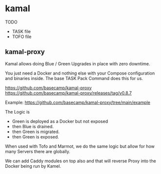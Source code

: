 # kamal

TODO

- TASK file 
- TOFO file

## kamal-proxy

Kamal allows doing Blue / Green Upgrades in place with zero downtime.

You just need a Docker and nothing else with your Compose configuration and binaries inside. The base TASK Pack Command does this for us.

https://github.com/basecamp/kamal-proxy
https://github.com/basecamp/kamal-proxy/releases/tag/v0.8.7

Example: https://github.com/basecamp/kamal-proxy/tree/main/example

The Logic is
- Green is deployed as a Docker but not exposed
- then Blue is drained.
- then Green is migrated.
- then Green is exposed.

When used with Tofo and Marmot, we do the same logic but allow for how many Servers there are globally.

We can add Caddy modules on top also and that will reverse Proxy into the Docker being run by Kamel.







